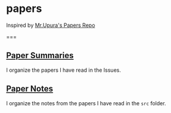 # papers

Inspired by [Mr.Upura's Papers Repo](https://github.com/upura/papers)

===

## [Paper Summaries](https://github.com/shunkakinoki/papers/issues)

I organize the papers I have read in the Issues.

## [Paper Notes](https://github.com/shunkakinoki/papers/src)

I organize the notes from the papers I have read in the `src` folder.
